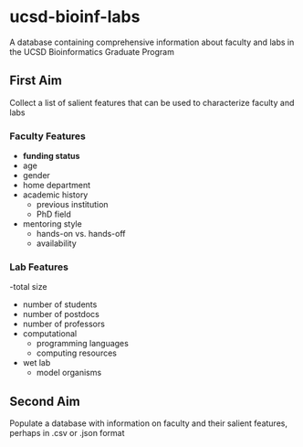 # ucsd-bioinf-labs
A database containing comprehensive information about faculty and labs in the UCSD Bioinformatics Graduate Program

## First Aim
Collect a list of salient features that can be used to characterize faculty and labs

### Faculty Features
- **funding status**
- age
- gender
- home department
- academic history
  - previous institution
  - PhD field
- mentoring style
  - hands-on vs. hands-off
  - availability

### Lab Features
-total size
  - number of students
  - number of postdocs
  - number of professors
- computational
  - programming languages
  - computing resources
- wet lab
  - model organisms

## Second Aim
Populate a database with information on faculty and their salient features, perhaps in .csv or .json format
